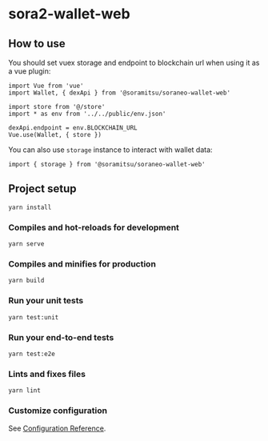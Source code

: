 # sora2-wallet-web

## How to use

You should set vuex storage and endpoint to blockchain url when using it as a vue plugin:
```
import Vue from 'vue'
import Wallet, { dexApi } from '@soramitsu/soraneo-wallet-web'

import store from '@/store'
import * as env from '../../public/env.json'

dexApi.endpoint = env.BLOCKCHAIN_URL
Vue.use(Wallet, { store })
```

You can also use `storage` instance to interact with wallet data:

```
import { storage } from '@soramitsu/soraneo-wallet-web'

```

## Project setup
```
yarn install
```

### Compiles and hot-reloads for development
```
yarn serve
```

### Compiles and minifies for production
```
yarn build
```

### Run your unit tests
```
yarn test:unit
```

### Run your end-to-end tests
```
yarn test:e2e
```

### Lints and fixes files
```
yarn lint
```

### Customize configuration
See [Configuration Reference](https://cli.vuejs.org/config/).
